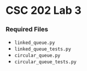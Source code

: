 # CSC 202 Lab 3

### Required Files

* `linked_queue.py`
* `linked_queue_tests.py`
* `circular_queue.py`
* `circular_queue_tests.py`

